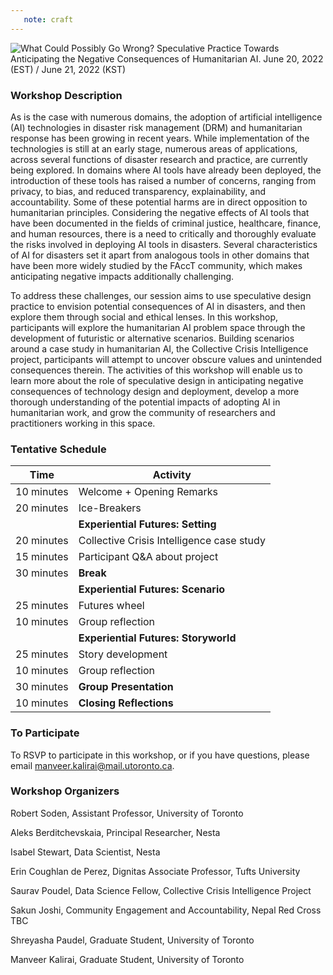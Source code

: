 ```yaml
---
   note: craft
---
```



 <img src="../files/social-media-graphic.png" alt="What Could Possibly Go Wrong? 
Speculative Practice Towards Anticipating the Negative Consequences of Humanitarian AI. June 20, 2022 (EST) / June 21, 2022 (KST)
"/>
 
### Workshop Description 
 
As is the case with numerous domains, the adoption of artificial intelligence (AI) technologies in disaster risk management (DRM) and humanitarian response has been growing in recent years. While implementation of the technologies is still at an early stage, numerous areas of applications, across several functions of disaster research and practice, are currently being explored. In domains where AI tools have already been deployed, the introduction of these tools has raised a number of concerns, ranging from privacy, to bias, and reduced transparency, explainability, and accountability. Some of these potential harms are in direct opposition to humanitarian principles. Considering the negative effects of AI tools that have been documented in the fields of criminal justice, healthcare, finance, and human resources, there is a need to critically and thoroughly evaluate the risks involved in deploying AI tools in disasters. Several characteristics of AI for disasters set it apart from analogous tools in other domains that have been more widely studied by the FAccT community, which makes anticipating negative impacts additionally challenging. 

To address these challenges, our session aims to use speculative design practice to envision potential consequences of AI in disasters, and then explore them through social and ethical lenses. In this workshop, participants will explore the humanitarian AI problem space through the development of futuristic or alternative scenarios. Building scenarios around a case study in humanitarian AI, the Collective Crisis Intelligence project, participants will attempt to uncover obscure values and unintended consequences therein. The activities of this workshop will enable us to learn more about the role of speculative design in anticipating negative consequences of technology design and deployment, develop a more thorough understanding of the potential impacts of adopting AI in humanitarian work, and grow the community of researchers and practitioners working in this space.


### Tentative Schedule

| **Time** | **Activity**                              |
|----------|-------------------------------------------|
|  10 minutes        | Welcome + Opening Remarks                 |
|  20 minutes        | Ice-Breakers                              |
|          | **Experiential Futures:  Setting**        |
|  20 minutes        | Collective Crisis Intelligence case study |
|  15 minutes       | Participant Q&A about project             |
|  30 minutes        | **Break**                                 |
|          | **Experiential Futures: Scenario**        |
|  25 minutes     | Futures wheel      
|  10 minutes        | Group reflection                          |                       |
|          | **Experiential Futures:  Storyworld**     |
|  25 minutes       | Story development                         |
|  10 minutes         | Group reflection                          |
|  30 minutes        | **Group Presentation**                    |
|  10 minutes       | **Closing Reflections**                   |


### To Participate

To RSVP to participate in this workshop, or if you have questions, please email <a href="mailto:manveer.kalirai@mail.utoronto.ca">manveer.kalirai@mail.utoronto.ca</a>.


### Workshop Organizers

Robert Soden,
Assistant Professor, 
University of Toronto

Aleks Berditchevskaia,
Principal Researcher, 
Nesta

Isabel Stewart,
Data Scientist, 
Nesta

Erin Coughlan de Perez,
Dignitas Associate Professor, 
Tufts University

Saurav Poudel,
Data Science Fellow, 
Collective Crisis Intelligence Project

Sakun Joshi,
Community Engagement and Accountability, 
Nepal Red Cross TBC

Shreyasha Paudel,
Graduate Student, 
University of Toronto

Manveer Kalirai,
Graduate Student, 
University of Toronto
